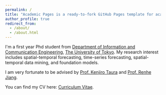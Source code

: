 ```yaml
---
permalink: /
title: "Academic Pages is a ready-to-fork GitHub Pages template for academic personal websites"
author_profile: true
redirect_from: 
  - /about/
  - /about.html
---
```

I'm a first year Phd student from [Department of Information and Communication Engineering](https://www.i.u-tokyo.ac.jp/edu/course/ice/admission_e.shtml), [The University of Tokyo](https://www.u-tokyo.ac.jp/ja/index.html). My research interest includes spatial-temporal forecasting, time-series forecasting, spatial-temporal data mining, and foundation models.

I am very fortunate to be advised by [Prof. Kenjiro Taura](https://www.u-tokyo.ac.jp/focus/ja/people/people000415.html) and [Prof. Renhe Jiang](https://scholar.google.com/citations?user=Yo2lwasAAAAJ&hl=en). 

You can find my CV here: [Curriculum Vitae](../assets/Curriculum_Vitae.pdf).
